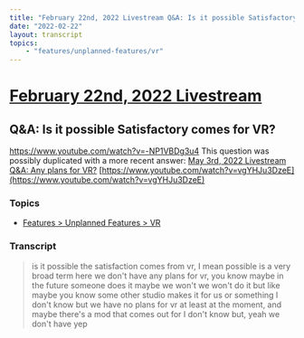 ```yaml
---
title: "February 22nd, 2022 Livestream Q&A: Is it possible Satisfactory comes for VR?"
date: "2022-02-22"
layout: transcript
topics:
    - "features/unplanned-features/vr"
---
```

# [February 22nd, 2022 Livestream](../2022-02-22.md)
## Q&A: Is it possible Satisfactory comes for VR?
https://www.youtube.com/watch?v=-NP1VBDg3u4
This question was possibly duplicated with a more recent answer: [May 3rd, 2022 Livestream Q&A: Any plans for VR?](./yt-vgYHJu3DzeE.md) [https://www.youtube.com/watch?v=vgYHJu3DzeE](https://www.youtube.com/watch?v=vgYHJu3DzeE)


### Topics
* [Features > Unplanned Features > VR](../topics/features/unplanned-features/vr.md)

### Transcript

> is it possible the satisfaction comes from vr, I mean possible is a very broad term here we don't have any plans for vr, you know maybe in the future someone does it maybe we won't we won't do it but like maybe you know some other studio makes it for us or something I don't know but we have no plans for vr at least at the moment, and maybe there's a mod that comes out for I don't know but, yeah we don't have yep
